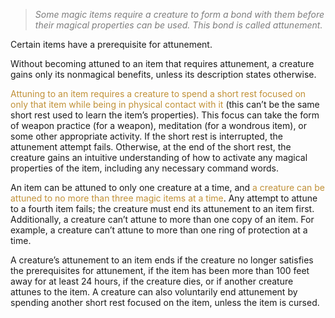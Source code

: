 > *<span style="color:rgb(125, 125, 125)">Some magic items require a creature to form a bond with them before their magical properties can be used. This bond is called attunement.</span>* 

Certain items have a prerequisite for attunement. 

Without becoming attuned to an item that requires attunement, a creature gains only its nonmagical benefits, unless its description states otherwise. 

<span style="color:rgb(193, 145, 56)">Attuning to an item requires a creature to spend a short rest focused on only that item while being in physical contact with it</span> (this can’t be the same short rest used to learn the item’s properties). This focus can take the form of weapon practice (for a weapon), meditation (for a wondrous item), or some other appropriate activity. If the short rest is interrupted, the attunement attempt fails. Otherwise, at the end of the short rest, the creature gains an intuitive understanding of how to activate any magical properties of the item, including any necessary command words.

An item can be attuned to only one creature at a time, and <span style="color:rgb(193, 145, 56)">a creature can be attuned to no more than three magic items at a time</span>. Any attempt to attune to a fourth item fails; the creature must end its attunement to an item first. Additionally, a creature can’t attune to more than one copy of an item. For example, a creature can’t attune to more than one ring of protection at a time.

A creature’s attunement to an item ends if the creature no longer satisfies the prerequisites for attunement, if the item has been more than 100 feet away for at least 24 hours, if the creature dies, or if another creature attunes to the item. A creature can also voluntarily end attunement by spending another short rest focused on the item, unless the item is cursed.